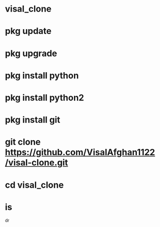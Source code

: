 # visal_clone
# pkg update
# pkg upgrade
# pkg install python
# pkg install python2
# pkg install git
# git clone https://github.com/VisalAfghan1122/visal-clone.git
# cd visal_clone
# is
dr










